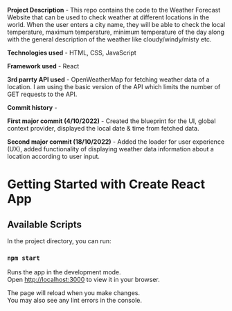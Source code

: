 
**Project Description** - This repo contains the code to the Weather Forecast Website that can be used to check weather at different locations in the world. When the user enters a city name, they will be able to check the local temperature, maximum temperature, minimum temperature of the day along with the general description of the weather like cloudy/windy/misty etc. 

**Technologies used** - HTML, CSS, JavaScript

**Framework used** - React

**3rd parrty API used** - OpenWeatherMap for fetching weather data of a location. I am using the basic version of the API which limits the number of GET requests to the API.

**Commit history** - 

**First major commit (4/10/2022)** - Created the blueprint for the UI, global context provider, displayed the local date & time from fetched data. 

**Second major commit (18/10/2022)** - Added the loader for user experience (UX), added functionality of displaying weather data information about a location according to user input.


# Getting Started with Create React App

## Available Scripts

In the project directory, you can run:

### `npm start`

Runs the app in the development mode.\
Open [http://localhost:3000](http://localhost:3000) to view it in your browser.

The page will reload when you make changes.\
You may also see any lint errors in the console.


